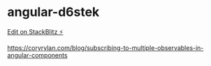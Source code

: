 # angular-d6stek

[Edit on StackBlitz ⚡️](https://stackblitz.com/edit/angular-d6stek)

https://coryrylan.com/blog/subscribing-to-multiple-observables-in-angular-components
